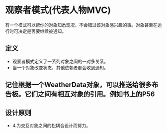 # 观察者模式(代表人物MVC)

有一个模式可以帮你的对象知悉现况，不会错过该对象感兴趣的事。对象甚至在运行时可决定是否要继续被通知。

## 定义
- 观察者模式定义了一系列对象之间的一对多关系。
- 当一个对象改变状态，其他依赖者都会收到通知。

## 记住根据一个WeatherData对象，可以推送给很多布告板。它们之间有相互对象的引用。例如书上的P56

## 设计原则
- 4.为交互对象之间的松耦合设计而努力。

## 



